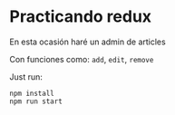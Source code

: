 # Practicando redux

En esta ocasión haré un admin de articles

Con funciones como: `add`, `edit`, `remove`

Just run:

```console
npm install
npm run start
```
